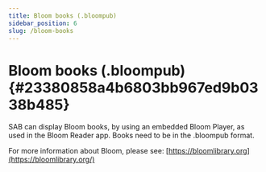 ```yaml
---
title: Bloom books (.bloompub)
sidebar_position: 6
slug: /bloom-books
---
```


# Bloom books (.bloompub) {#23380858a4b6803bb967ed9b0338b485}

SAB can display Bloom books, by using an embedded Bloom Player, as used in the Bloom Reader app. Books need to be in the .bloompub format.

For more information about Bloom, please see: [https://bloomlibrary.org](https://bloomlibrary.org/)

